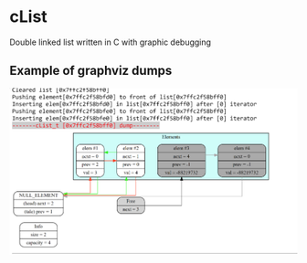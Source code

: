 # cList
Double linked list written in C with graphic debugging

## Example of graphviz dumps

![](docs/dump.png)

